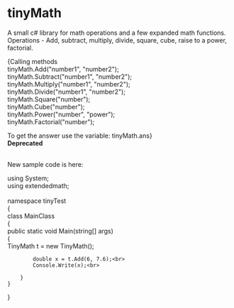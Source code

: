 # tinyMath
A small c# library for math operations and a few expanded math functions.
Operations - Add, subtract, multiply, divide, square, cube, raise to a power, factorial.

{Calling methods <br>
tinyMath.Add("number1", "number2"); <br>
tinyMath.Subtract("number1", "number2");<br>
tinyMath.Multiply("number1", "number2");<br>
tinyMath.Divide("number1", "number2");<br>
tinyMath.Square("number");<br>
tinyMath.Cube("number");<br>
tinyMath.Power("number", "power");<br>
tinyMath.Factorial("number");<br>

To get the answer use the variable: tinyMath.ans}<br> <b>Deprecated</b>

<br>
New sample code is here: <br>

using System;<br>
using extendedmath;<br>
<br>
namespace tinyTest<br>
{<br>
    class MainClass<br>
    {<br>
        public static void Main(string[] args)<br>
        {<br>
            TinyMath t = new TinyMath();<br>

            double x = t.Add(6, 7.6);<br>
            Console.Write(x);<br>

        }
    }
}
